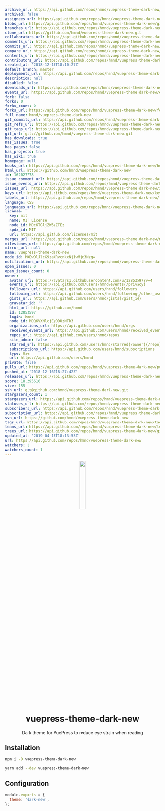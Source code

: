 ```yaml
---
archive_url: https://api.github.com/repos/hmnd/vuepress-theme-dark-new/{archive_format}{/ref}
archived: false
assignees_url: https://api.github.com/repos/hmnd/vuepress-theme-dark-new/assignees{/user}
blobs_url: https://api.github.com/repos/hmnd/vuepress-theme-dark-new/git/blobs{/sha}
branches_url: https://api.github.com/repos/hmnd/vuepress-theme-dark-new/branches{/branch}
clone_url: https://github.com/hmnd/vuepress-theme-dark-new.git
collaborators_url: https://api.github.com/repos/hmnd/vuepress-theme-dark-new/collaborators{/collaborator}
comments_url: https://api.github.com/repos/hmnd/vuepress-theme-dark-new/comments{/number}
commits_url: https://api.github.com/repos/hmnd/vuepress-theme-dark-new/commits{/sha}
compare_url: https://api.github.com/repos/hmnd/vuepress-theme-dark-new/compare/{base}...{head}
contents_url: https://api.github.com/repos/hmnd/vuepress-theme-dark-new/contents/{+path}
contributors_url: https://api.github.com/repos/hmnd/vuepress-theme-dark-new/contributors
created_at: '2018-12-16T18:10:27Z'
default_branch: master
deployments_url: https://api.github.com/repos/hmnd/vuepress-theme-dark-new/deployments
description: null
disabled: false
downloads_url: https://api.github.com/repos/hmnd/vuepress-theme-dark-new/downloads
events_url: https://api.github.com/repos/hmnd/vuepress-theme-dark-new/events
fork: false
forks: 0
forks_count: 0
forks_url: https://api.github.com/repos/hmnd/vuepress-theme-dark-new/forks
full_name: hmnd/vuepress-theme-dark-new
git_commits_url: https://api.github.com/repos/hmnd/vuepress-theme-dark-new/git/commits{/sha}
git_refs_url: https://api.github.com/repos/hmnd/vuepress-theme-dark-new/git/refs{/sha}
git_tags_url: https://api.github.com/repos/hmnd/vuepress-theme-dark-new/git/tags{/sha}
git_url: git://github.com/hmnd/vuepress-theme-dark-new.git
has_downloads: true
has_issues: true
has_pages: false
has_projects: true
has_wiki: true
homepage: null
hooks_url: https://api.github.com/repos/hmnd/vuepress-theme-dark-new/hooks
html_url: https://github.com/hmnd/vuepress-theme-dark-new
id: 162027778
issue_comment_url: https://api.github.com/repos/hmnd/vuepress-theme-dark-new/issues/comments{/number}
issue_events_url: https://api.github.com/repos/hmnd/vuepress-theme-dark-new/issues/events{/number}
issues_url: https://api.github.com/repos/hmnd/vuepress-theme-dark-new/issues{/number}
keys_url: https://api.github.com/repos/hmnd/vuepress-theme-dark-new/keys{/key_id}
labels_url: https://api.github.com/repos/hmnd/vuepress-theme-dark-new/labels{/name}
language: CSS
languages_url: https://api.github.com/repos/hmnd/vuepress-theme-dark-new/languages
license:
  key: mit
  name: MIT License
  node_id: MDc6TGljZW5zZTEz
  spdx_id: MIT
  url: https://api.github.com/licenses/mit
merges_url: https://api.github.com/repos/hmnd/vuepress-theme-dark-new/merges
milestones_url: https://api.github.com/repos/hmnd/vuepress-theme-dark-new/milestones{/number}
mirror_url: null
name: vuepress-theme-dark-new
node_id: MDEwOlJlcG9zaXRvcnkxNjIwMjc3Nzg=
notifications_url: https://api.github.com/repos/hmnd/vuepress-theme-dark-new/notifications{?since,all,participating}
open_issues: 0
open_issues_count: 0
owner:
  avatar_url: https://avatars1.githubusercontent.com/u/12853597?v=4
  events_url: https://api.github.com/users/hmnd/events{/privacy}
  followers_url: https://api.github.com/users/hmnd/followers
  following_url: https://api.github.com/users/hmnd/following{/other_user}
  gists_url: https://api.github.com/users/hmnd/gists{/gist_id}
  gravatar_id: ''
  html_url: https://github.com/hmnd
  id: 12853597
  login: hmnd
  node_id: MDQ6VXNlcjEyODUzNTk3
  organizations_url: https://api.github.com/users/hmnd/orgs
  received_events_url: https://api.github.com/users/hmnd/received_events
  repos_url: https://api.github.com/users/hmnd/repos
  site_admin: false
  starred_url: https://api.github.com/users/hmnd/starred{/owner}{/repo}
  subscriptions_url: https://api.github.com/users/hmnd/subscriptions
  type: User
  url: https://api.github.com/users/hmnd
private: false
pulls_url: https://api.github.com/repos/hmnd/vuepress-theme-dark-new/pulls{/number}
pushed_at: '2018-12-16T18:27:42Z'
releases_url: https://api.github.com/repos/hmnd/vuepress-theme-dark-new/releases{/id}
score: 18.295616
size: 155
ssh_url: git@github.com:hmnd/vuepress-theme-dark-new.git
stargazers_count: 1
stargazers_url: https://api.github.com/repos/hmnd/vuepress-theme-dark-new/stargazers
statuses_url: https://api.github.com/repos/hmnd/vuepress-theme-dark-new/statuses/{sha}
subscribers_url: https://api.github.com/repos/hmnd/vuepress-theme-dark-new/subscribers
subscription_url: https://api.github.com/repos/hmnd/vuepress-theme-dark-new/subscription
svn_url: https://github.com/hmnd/vuepress-theme-dark-new
tags_url: https://api.github.com/repos/hmnd/vuepress-theme-dark-new/tags
teams_url: https://api.github.com/repos/hmnd/vuepress-theme-dark-new/teams
trees_url: https://api.github.com/repos/hmnd/vuepress-theme-dark-new/git/trees{/sha}
updated_at: '2019-04-18T18:13:53Z'
url: https://api.github.com/repos/hmnd/vuepress-theme-dark-new
watchers: 1
watchers_count: 1
---
```


<p align="center"><img src="vuepress.png" width="20%"></p>
<h1 align="center">vuepress-theme-dark-new</h1>
<p align="center">Dark theme for VuePress to reduce eye strain when reading</p>

## Installation
``` bash
npm i -D vuepress-theme-dark-new

yarn add --dev vuepress-theme-dark-new
```

## Configuration
``` js
module.exports = {
  theme: 'dark-new',
};
```
